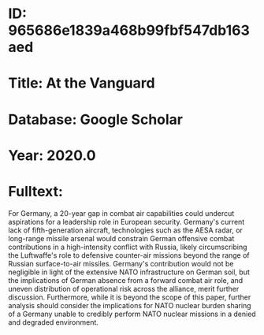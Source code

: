 # ID: 965686e1839a468b99fbf547db163aed
# Title: At the Vanguard
# Database: Google Scholar
# Year: 2020.0
# Fulltext:
For Germany, a 20-year gap in combat air capabilities could undercut aspirations for a leadership role in European security.
Germany's current lack of fifth-generation aircraft, technologies such as the AESA radar, or long-range missile arsenal would constrain German offensive combat contributions in a high-intensity conflict with Russia, likely circumscribing the Luftwaffe's role to defensive counter-air missions beyond the range of Russian surface-to-air missiles.
Germany's contribution would not be negligible in light of the extensive NATO infrastructure on German soil, but the implications of German absence from a forward combat air role, and uneven distribution of operational risk across the alliance, merit further discussion.
Furthermore, while it is beyond the scope of this paper, further analysis should consider the implications for NATO nuclear burden sharing of a Germany unable to credibly perform NATO nuclear missions in a denied and degraded environment.
